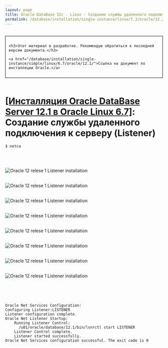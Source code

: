```yaml
---
layout: page
title: Oracle DataBase 12c - Linux - Создание службы удаленного подключения к серверу (Listener)
permalink: /database/installation/single-instance/linux/7.3/oracle/12.2/oracle-listener-creation/
---
```


<br/>

<div style="padding:10px; border:thin solid black;">

	<h3>Этот материал в разработке. Рекомендую обратиться к последней версии документа.</h3>

    <a href="/database/installation/single-instance/simple/linux/6.7/oracle/12.1/">Ссылка на документ по инсталляции Oracle.</a>

</div>

<br/>

# <a href="/database/installation/single-instance/simple/linux/6.7/oracle/12.1/">[Инсталляция Oracle DataBase Server 12.1 в Oracle Linux 6.7]</a>: Создание службы удаленного подключения к серверу (Listener)


	$ netca


<br/><br/>

<img src="http://img.oradba.net/01-database/02-installation/01-single-instance/01-simple/02-linux/6.7/oracle/12.1/03_listener_creation/oracle12R1_database_listener_creation_01.png" border="0" alt="Oracle 12 relese 1 Listener installation"><br/><br/>

<img src="http://img.oradba.net/01-database/02-installation/01-single-instance/01-simple/02-linux/6.7/oracle/12.1/03_listener_creation/oracle12R1_database_listener_creation_02.png" border="0" alt="Oracle 12 relese 1 Listener installation"><br/><br/>

<img src="http://img.oradba.net/01-database/02-installation/01-single-instance/01-simple/02-linux/6.7/oracle/12.1/03_listener_creation/oracle12R1_database_listener_creation_03.png" border="0" alt="Oracle 12 relese 1 Listener installation"><br/><br/>

<img src="http://img.oradba.net/01-database/02-installation/01-single-instance/01-simple/02-linux/6.7/oracle/12.1/03_listener_creation/oracle12R1_database_listener_creation_04.png" border="0" alt="Oracle 12 relese 1 Listener installation"><br/><br/>

<img src="http://img.oradba.net/01-database/02-installation/01-single-instance/01-simple/02-linux/6.7/oracle/12.1/03_listener_creation/oracle12R1_database_listener_creation_05.png" border="0" alt="Oracle 12 relese 1 Listener installation"><br/><br/>

<img src="http://img.oradba.net/01-database/02-installation/01-single-instance/01-simple/02-linux/6.7/oracle/12.1/03_listener_creation/oracle12R1_database_listener_creation_06.png" border="0" alt="Oracle 12 relese 1 Listener installation"><br/><br/>

<img src="http://img.oradba.net/01-database/02-installation/01-single-instance/01-simple/02-linux/6.7/oracle/12.1/03_listener_creation/oracle12R1_database_listener_creation_07.png" border="0" alt="Oracle 12 relese 1 Listener installation"><br/><br/>

<img src="http://img.oradba.net/01-database/02-installation/01-single-instance/01-simple/02-linux/6.7/oracle/12.1/03_listener_creation/oracle12R1_database_listener_creation_08.png" border="0" alt="Oracle 12 relese 1 Listener installation"><br/><br/>


<br/><br/>

	Oracle Net Services Configuration:
	Configuring Listener:LISTENER
	Listener configuration complete.
	Oracle Net Listener Startup:
	    Running Listener Control:
	      /u01/oracle/database/12.1/bin/lsnrctl start LISTENER
	    Listener Control complete.
	    Listener started successfully.
	Oracle Net Services configuration successful. The exit code is 0
